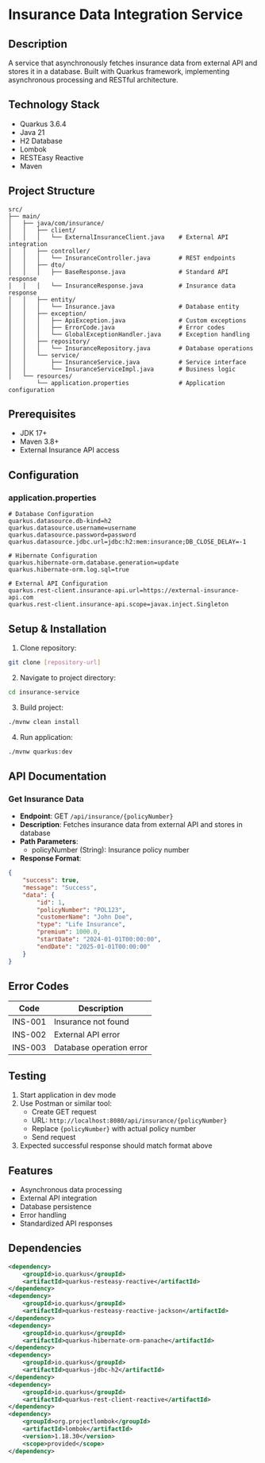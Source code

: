 # Insurance Data Integration Service

## Description
A service that asynchronously fetches insurance data from external API and stores it in a database. Built with Quarkus framework, implementing asynchronous processing and RESTful architecture.

## Technology Stack
- Quarkus 3.6.4
- Java 21
- H2 Database
- Lombok
- RESTEasy Reactive
- Maven

## Project Structure
```plaintext
src/
├── main/
│   ├── java/com/insurance/
│   │   ├── client/
│   │   │   └── ExternalInsuranceClient.java    # External API integration
│   │   ├── controller/
│   │   │   └── InsuranceController.java        # REST endpoints
│   │   ├── dto/
│   │   │   ├── BaseResponse.java               # Standard API response
│   │   │   └── InsuranceResponse.java          # Insurance data response
│   │   ├── entity/
│   │   │   └── Insurance.java                  # Database entity
│   │   ├── exception/
│   │   │   ├── ApiException.java               # Custom exceptions
│   │   │   ├── ErrorCode.java                  # Error codes
│   │   │   └── GlobalExceptionHandler.java     # Exception handling
│   │   ├── repository/
│   │   │   └── InsuranceRepository.java        # Database operations
│   │   └── service/
│   │       ├── InsuranceService.java           # Service interface
│   │       └── InsuranceServiceImpl.java       # Business logic
│   └── resources/
        └── application.properties              # Application configuration
```

## Prerequisites
- JDK 17+
- Maven 3.8+
- External Insurance API access

## Configuration
### application.properties
```properties
# Database Configuration
quarkus.datasource.db-kind=h2
quarkus.datasource.username=username
quarkus.datasource.password=password
quarkus.datasource.jdbc.url=jdbc:h2:mem:insurance;DB_CLOSE_DELAY=-1

# Hibernate Configuration
quarkus.hibernate-orm.database.generation=update
quarkus.hibernate-orm.log.sql=true

# External API Configuration
quarkus.rest-client.insurance-api.url=https://external-insurance-api.com
quarkus.rest-client.insurance-api.scope=javax.inject.Singleton
```

## Setup & Installation
1. Clone repository:
```bash
git clone [repository-url]
```

2. Navigate to project directory:
```bash
cd insurance-service
```

3. Build project:
```bash
./mvnw clean install
```

4. Run application:
```bash
./mvnw quarkus:dev
```

## API Documentation
### Get Insurance Data
- **Endpoint**: GET `/api/insurance/{policyNumber}`
- **Description**: Fetches insurance data from external API and stores in database
- **Path Parameters**:
    - policyNumber (String): Insurance policy number
- **Response Format**:
```json
{
    "success": true,
    "message": "Success",
    "data": {
        "id": 1,
        "policyNumber": "POL123",
        "customerName": "John Doe",
        "type": "Life Insurance",
        "premium": 1000.0,
        "startDate": "2024-01-01T00:00:00",
        "endDate": "2025-01-01T00:00:00"
    }
}
```

## Error Codes
| Code    | Description             |
|---------|-------------------------|
| INS-001 | Insurance not found     |
| INS-002 | External API error      |
| INS-003 | Database operation error|

## Testing
1. Start application in dev mode
2. Use Postman or similar tool:
    - Create GET request
    - URL: `http://localhost:8080/api/insurance/{policyNumber}`
    - Replace `{policyNumber}` with actual policy number
    - Send request
3. Expected successful response should match format above

## Features
- Asynchronous data processing
- External API integration
- Database persistence
- Error handling
- Standardized API responses

## Dependencies
```xml
<dependency>
    <groupId>io.quarkus</groupId>
    <artifactId>quarkus-resteasy-reactive</artifactId>
</dependency>
<dependency>
    <groupId>io.quarkus</groupId>
    <artifactId>quarkus-resteasy-reactive-jackson</artifactId>
</dependency>
<dependency>
    <groupId>io.quarkus</groupId>
    <artifactId>quarkus-hibernate-orm-panache</artifactId>
</dependency>
<dependency>
    <groupId>io.quarkus</groupId>
    <artifactId>quarkus-jdbc-h2</artifactId>
</dependency>
<dependency>
    <groupId>io.quarkus</groupId>
    <artifactId>quarkus-rest-client-reactive</artifactId>
</dependency>
<dependency>
    <groupId>org.projectlombok</groupId>
    <artifactId>lombok</artifactId>
    <version>1.18.30</version>
    <scope>provided</scope>
</dependency>
```
